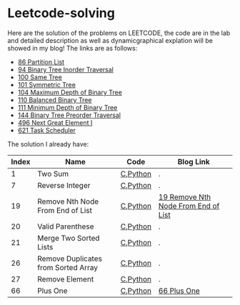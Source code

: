 # Leetcode-solving
Here are the solution of the problems on LEETCODE, the code are in the lab and detailed description as well as dynamicgraphical explation will be showed in my blog!
The links are as follows:
* [86 Partition List](https://tinky2013.github.io/2018/01/26/Leetcode-86-Partition-List/)
* [94 Binary Tree Inorder Traversal](https://tinky2013.github.io/2018/01/29/Leetcode-94-Binary-Tree-Inorder-Traversal/)
* [100 Same Tree](https://tinky2013.github.io/2018/01/31/Leetcode-100-Same-Tree/)
* [101 Symmetric Tree](https://tinky2013.github.io/2018/02/01/Leetcode-101-Symmetric-Tree/)
* [104 Maximum Depth of Binary Tree](https://tinky2013.github.io/2018/02/01/Leetcode-104-Maximum-Depth-of-Binary-Tree/)
* [110 Balanced Binary Tree](https://tinky2013.github.io/2018/02/04/Leetcode-110-Balanced-Binary-Tree/)
* [111 Minimum Depth of Binary Tree](https://tinky2013.github.io/2018/02/04/Leetcode-111-Minimum-Depth-of-Binary-Tree/)
* [144 Binary Tree Preorder Traversal](https://tinky2013.github.io/2018/02/14/Leetcode-144-Binary-Tree-Preorder-Traversal/)
* [496 Next Great Element I](https://tinky2013.github.io/2018/05/30/Leetcode-496-Next-Great-Element-I/)
* [621 Task Scheduler](https://tinky2013.github.io/2018/07/07/Leetcode-621-Task-Scheduler/)

The solution I already have:

|Index|Name|Code|Blog Link|
|-|-|-|-|
|1|Two Sum|[C](https://github.com/Tinky2013/Leetcode-solving/blob/master/code/0001%20Two%20Sum.cpp),[Python](https://github.com/Tinky2013/Leetcode-solving/blob/master/code/0001%20Two%20Sum.py)|.|
|7|Reverse Integer|[C](https://github.com/Tinky2013/Leetcode-solving/blob/master/code/0007%20Reverse%20Integer.cpp),[Python](https://github.com/Tinky2013/Leetcode-solving/blob/master/code/0007%20Reverse%20Integer.py)|.|
|19|Remove Nth Node From End of List|[C](https://github.com/Tinky2013/Leetcode-solving/blob/master/code/0019%20Remove%20Nth%20Node%20From%20End%20of%20List.cpp),[Python](https://github.com/Tinky2013/Leetcode-solving/blob/master/code/0019%20Remove%20Nth%20Node%20From%20End%20of%20List.py)|[19 Remove Nth Node From End of List](https://tinky2013.github.io/2018/01/09/Leetcode-19-Remove-Nth-Node-From-End-of-List/)|
|20|Valid Parenthese|[C](https://github.com/Tinky2013/Leetcode-solving/blob/master/code/0020%20Valid%20Parentheses.cpp),[Python](https://github.com/Tinky2013/Leetcode-solving/blob/master/code/0020%20Valid%20Parenthese.py)|.|
|21|Merge Two Sorted Lists|[C](https://github.com/Tinky2013/Leetcode-solving/blob/master/code/0021%20Merge%20Two%20Sorted%20Lists.cpp),[Python](https://github.com/Tinky2013/Leetcode-solving/blob/master/code/0021%20Merge%20Two%20Sorted%20Lists.py)|.|
|26|Remove Duplicates from Sorted Array|[C](https://github.com/Tinky2013/Leetcode-solving/blob/master/code/0026%20Remove%20Duplicates%20from%20Sorted%20Array.cpp),[Python](https://github.com/Tinky2013/Leetcode-solving/blob/master/code/0026%20Remove%20Duplicates%20from%20Sorted%20Array.py)|.|
|27|Remove Element|[C](https://github.com/Tinky2013/Leetcode-solving/blob/master/code/0027%20Remove%20Element.cpp),[Python](https://github.com/Tinky2013/Leetcode-solving/blob/master/code/0027%20Remove%20Element.py)|.|
|66|Plus One|[C](https://github.com/Tinky2013/Leetcode-solving/blob/master/code/0066%20Plus%20One.cpp),[Python](https://github.com/Tinky2013/Leetcode-solving/blob/master/code/0066%20Plus%20One.py)|[66 Plus One](https://tinky2013.github.io/2018/01/20/Leetcode-66-Plus-One/)|



